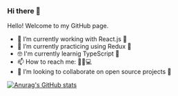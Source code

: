 ### Hi there 👋
Hello! Welcome to my GitHub page.


- 🔭 I’m currently working with React.js 🤩
- 🌱 I’m currently practicing using Redux 💪
- 🤓 I'm currently learnig TypeScript 🚀
- 📫 How to reach me: 📧📱💻
- 👯 I’m looking to collaborate on open source projects 🤗

[![Anurag's GitHub stats](https://github-readme-stats.vercel.app/api?username=andrmaz)](https://github.com/anuraghazra/github-readme-stats)


